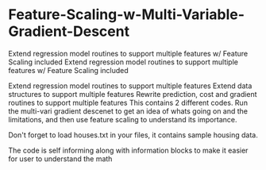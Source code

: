 # Feature-Scaling-w-Multi-Variable-Gradient-Descent
Extend regression model routines to support multiple features w/ Feature Scaling included
Extend regression model routines to support multiple features w/ Feature Scaling included

Extend regression model routines to support multiple features
Extend data structures to support multiple features
Rewrite prediction, cost and gradient routines to support multiple features
This contains 2 different codes. Run the multi-vari gradient descenet to get an idea of whats going on and the limitations, and then use feature scaling to understand its importance.

Don't forget to load houses.txt in your files, it contains sample housing data.

The code is self informing along with information blocks to make it easier for user to understand the math
